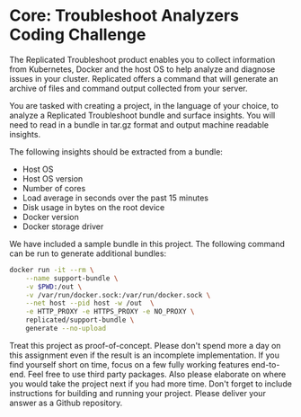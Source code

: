 # Core: Troubleshoot Analyzers Coding Challenge

The Replicated Troubleshoot product enables you to collect information from Kubernetes, Docker and the host OS to help analyze and diagnose issues in your cluster. Replicated offers a command that will generate an archive of files and command output collected from your server.

You are tasked with creating a project, in the language of your choice, to analyze a Replicated Troubleshoot bundle and surface insights. You will need to read in a bundle in tar.gz format and output machine readable insights.

The following insights should be extracted from a bundle:

- Host OS
- Host OS version
- Number of cores
- Load average in seconds over the past 15 minutes
- Disk usage in bytes on the root device
- Docker version
- Docker storage driver

We have included a sample bundle in this project. The following command can be run to generate additional bundles:

```bash
docker run -it --rm \
    --name support-bundle \
    -v $PWD:/out \
    -v /var/run/docker.sock:/var/run/docker.sock \
    --net host --pid host -w /out  \
    -e HTTP_PROXY -e HTTPS_PROXY -e NO_PROXY \
    replicated/support-bundle \
    generate --no-upload
```

Treat this project as proof-of-concept. Please don't spend more a day on this assignment even if the result is an incomplete implementation. If you find yourself short on time, focus on a few fully working features end-to-end. Feel free to use third party packages. Also please elaborate on where you would take the project next if you had more time. Don't forget to include instructions for building and running your project. Please deliver your answer as a Github repository.

